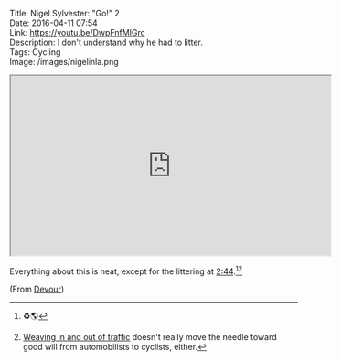 Title: Nigel Sylvester: "Go!" 2  
Date: 2016-04-11 07:54  
Link: https://youtu.be/DwpFnfMIGrc  
Description: I don't understand why he had to litter.  
Tags: Cycling  
Image: /images/nigelinla.png  

<iframe width="560" height="315" src="https://www.youtube-nocookie.com/embed/DwpFnfMIGrc?rel=0&amp;showinfo=0" allowfullscreen></iframe>

Everything about this is neat, except for the littering at [2:44][1].[^1][^2]

(From [Devour][2])

[^1]: ♻︎🌎
[^2]: [Weaving in and out of traffic][a] doesn't really move the needle toward good will from automobilists to cyclists, either.

[a]: https://youtu.be/DwpFnfMIGrc?t=44s "Traffic weaving part of the video"

[1]: https://youtu.be/DwpFnfMIGrc?t=2m4s "Littering part of the video"
[2]: http://devour.com/video/nigel-sylvester-bikes-los-angeles/ "Source post on Devour"
